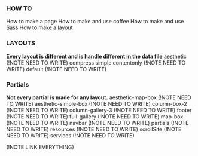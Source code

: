 ### HOW TO
How to make a page
How to make and use coffee
How to make and use Sass
How to make a layout

### LAYOUTS
__Every layout is different and is handle different in the data file__
aesthetic (!NOTE NEED TO WRITE)
compress
simple
contentonly (!NOTE NEED TO WRITE)
default (!NOTE NEED TO WRITE)

### Partials
__Not every partial is made for any layout.__
aesthetic-map-box (!NOTE NEED TO WRITE)
aesthetic-simple-box (!NOTE NEED TO WRITE)
column-box-2 (!NOTE NEED TO WRITE)
column-gallery-3 (!NOTE NEED TO WRITE)
footer (!NOTE NEED TO WRITE)
full-gallery (!NOTE NEED TO WRITE)
map-box (!NOTE NEED TO WRITE)
navbar (!NOTE NEED TO WRITE)
partials (!NOTE NEED TO WRITE)
resources (!NOTE NEED TO WRITE)
scrollSite (!NOTE NEED TO WRITE)
services (!NOTE NEED TO WRITE)

(!NOTE LINK EVERYTHING)
